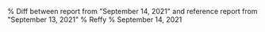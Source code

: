 % Diff between report from "September 14, 2021" and reference report from "September 13, 2021"
% Reffy
% September 14, 2021

